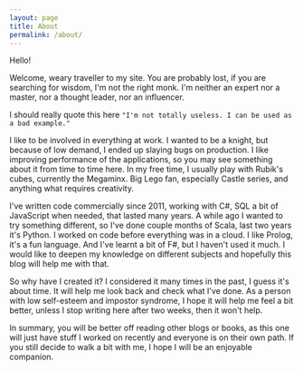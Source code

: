 ```yaml
---
layout: page
title: About
permalink: /about/
---
```


Hello!

Welcome, weary traveller to my site. You are probably lost, if you are searching for wisdom, I'm not the right monk. I'm neither an expert nor a master, nor a thought leader, nor an influencer.

I should really quote this here `"I'm not totally useless. I can be used as a bad example."`

I like to be involved in everything at work. I wanted to be a knight, but because of low demand, I ended up slaying bugs on production. I like improving performance of the applications, so you may see something about it from time to time here. In my free time, I usually play with Rubik's cubes, currently the Megaminx. Big Lego fan, especially Castle series, and anything what requires creativity.

I've written code commercially since 2011, working with C#, SQL a bit of JavaScript when needed, that lasted many years. A while ago I wanted to try something different, so I've done couple months of Scala, last two years it's Python. I worked on code before everything was in a cloud. I like Prolog, it's a fun language. And I've learnt a bit of F#, but I haven't used it much. I would like to deepen my knowledge on different subjects and hopefully this blog will help me with that.

So why have I created it? I considered it many times in the past, I guess it's about time. It will help me look back and check what I've done. As a person with low self-esteem and impostor syndrome, I hope it will help me feel a bit better, unless I stop writing here after two weeks, then it won't help.

In summary, you will be better off reading other blogs or books, as this one will just have stuff I worked on recently and everyone is on their own path. If you still decide to walk a bit with me, I hope I will be an enjoyable companion.